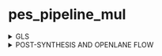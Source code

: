 # pes_pipeline_mul
<details>
   <summary>GLS </summary>

The design chosen here is a pipelined multiplier 

### Before synthesis RTL :

![image](https://github.com/AdrikaMohanty/pes_pipeline_mul/assets/84654826/7cc8fb57-78a6-4130-a6f2-7f6f01b0dc5b)


for synthesis use the following command :

``` read_liberty -lib /home/adrika/vsd/sky130RTLDesignAndSynthesisWorkshop/lib/sky130_fd_sc_hd__tt_025C_1v80.lib```


![image](https://github.com/AdrikaMohanty/pes_pipeline_mul/assets/84654826/7dd920bd-37cf-41b3-ae04-f05dcc81dc3f)



```
    read_verilog /home/adrika/vsd/assignment/pes_pipeline_mul.v
    synth -top pes_pipeline_mul
```



![image](https://github.com/AdrikaMohanty/pes_pipeline_mul/assets/84654826/91239de8-8cde-4dd9-b401-368b0d988f04)


``` abc -liberty /home/adrika/vsd/sky130RTLDesignAndSynthesisWorkshop/lib/sky130_fd_sc_hd__tt_025C_1v80.lib   ```


abc results :

![image](https://github.com/AdrikaMohanty/pes_pipeline_mul/assets/84654826/3516c770-4257-470d-8bbb-0f33870940ae)


![image](https://github.com/AdrikaMohanty/pes_pipeline_mul/assets/84654826/79e91934-4653-4c0e-9020-661733b49a5a)


write the netlist 

```
write_verilog -noattr /home/adrika/vsd/sky130RTLDesignAndSynthesisWorkshop/assignment/pes_pipeline_mul_net.v
```


For the netlist generation use the following command :

```
iverilog /home/adrika/vsd/sky130RTLDesignAndSynthesisWorkshop/my_lib/verilog_model/primitives.v /home/adrika/vsd/sky130RTLDesignAndSynthesisWorkshop/my_lib/verilog_model/sky130_fd_sc_hd.v /home/adrika/vsd/sky130RTLDesignAndSynthesisWorkshop/assignment/pes_pipeline_mul_net.v /home/adrika/vsd/sky130RTLDesignAndSynthesisWorkshop/assignment/tb_pes_pipeline_mul.v
./a.out
gtkwave tb_pes_pipeline_mul.v
```

### Postsynthesis GLS :

![image](https://github.com/AdrikaMohanty/pes_pipeline_mul/assets/84654826/be9b5136-2d44-4cb5-98d7-a85f788c4cf6)


From this you can observe that the post-synthesis and pre synthesis simulation are same .

</details>

<details>
    <summary>
        POST-SYNTHESIS AND OPENLANE FLOW
    </summary>

### Synthesis :


Open the opnelane in interactive mode and run your desisgn 

```
./flow.tcl -interactive
package require openlane 0.9
prep -design pes_pipeline_mul
run_synthesis
```


![image](https://github.com/AdrikaMohanty/pes_pipeline_mul/assets/84654826/efd06c0c-0217-4743-8ab6-e903913b6a5a)


## Floorplanning 

```
run_floorplan
```

after this to view floor plan run the following commands 

```
cd /home/adrika/OpenLane/designs/pes_pipeline_mul/runs/RUN_2023.11.04_08.30.59/results/floorplan

magic -T /home/adrika/sky130 lef read /home/adrika/OpenLane/designs/pes_pipeline_mul/runs/RUN_2023.11.04_08.30.59/tmp/merged.nom.lef def read pes_pipeline_mul.def &
```




![image](https://github.com/AdrikaMohanty/pes_pipeline_mul/assets/84654826/75871203-a0d6-4827-8a6d-cd14d4011a71)

## Placement 

```
run_placement
```

![image](https://github.com/AdrikaMohanty/pes_pipeline_mul/assets/84654826/561f359a-dabc-4f41-b38b-414df5c2086f)


![image](https://github.com/AdrikaMohanty/pes_pipeline_mul/assets/84654826/4f187b53-c694-47df-81f1-8f63d8f6b64f)


## Clock tree synthesis 

After placement we do the clock tree synthesis
```
run_cts
```

![image](https://github.com/AdrikaMohanty/pes_pipeline_mul/assets/84654826/93184502-4e80-4292-b2e9-74b14cab5500)


## PDN 

After clock tree synthesis generate the pdn
```
gen_pdn
```

## Routing 

The final step now is routing 

If you dont get the output there is a chance that the area you decided in config file might be too small , in such situation please reconsider changing it 




### For automated flow 

```
cd OpenLane
sudo make mount
./flow.tcl -design <design name>
```



</details>
